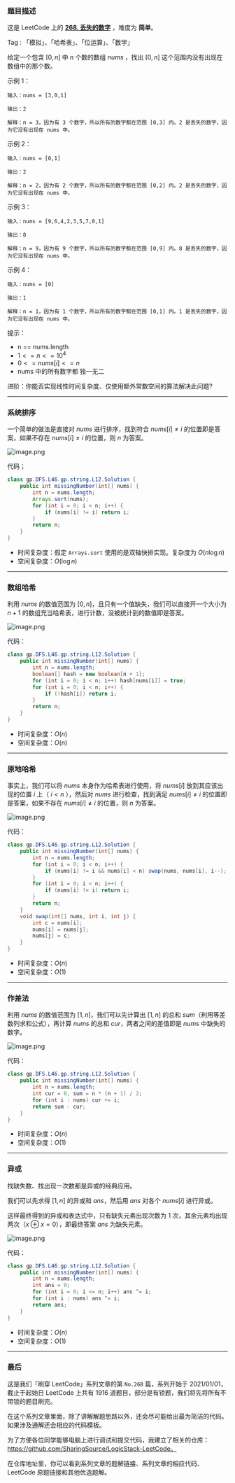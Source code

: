 ### 题目描述

这是 LeetCode 上的 **[268. 丢失的数字](https://leetcode-cn.com/problems/missing-number/solution/gong-shui-san-xie-yi-ti-wu-jie-pai-xu-ji-te3s/)** ，难度为 **简单**。

Tag : 「模拟」、「哈希表」、「位运算」、「数学」



给定一个包含 $[0, n]$ 中 $n$ 个数的数组 $nums$ ，找出 $[0, n]$ 这个范围内没有出现在数组中的那个数。

示例 1：
```
输入：nums = [3,0,1]

输出：2

解释：n = 3，因为有 3 个数字，所以所有的数字都在范围 [0,3] 内。2 是丢失的数字，因为它没有出现在 nums 中。
```
示例 2：
```
输入：nums = [0,1]

输出：2

解释：n = 2，因为有 2 个数字，所以所有的数字都在范围 [0,2] 内。2 是丢失的数字，因为它没有出现在 nums 中。
```
示例 3：
```
输入：nums = [9,6,4,2,3,5,7,0,1]

输出：8

解释：n = 9，因为有 9 个数字，所以所有的数字都在范围 [0,9] 内。8 是丢失的数字，因为它没有出现在 nums 中。
```
示例 4：
```
输入：nums = [0]

输出：1

解释：n = 1，因为有 1 个数字，所以所有的数字都在范围 [0,1] 内。1 是丢失的数字，因为它没有出现在 nums 中。
```

提示：
* n == nums.length
* $1 <= n <= 10^4$
* $0 <= nums[i] <= n$
* nums 中的所有数字都 独一无二

进阶：你能否实现线性时间复杂度、仅使用额外常数空间的算法解决此问题?

---

### 系统排序

一个简单的做法是直接对 $nums$ 进行排序，找到符合 $nums[i] \neq i$ 的位置即是答案，如果不存在 $nums[i] \neq i$ 的位置，则 $n$ 为答案。

![image.png](https://pic.leetcode-cn.com/1636127261-exHwxl-image.png)

代码；
```Java
class gp.DFS.L46.gp.string.L12.Solution {
    public int missingNumber(int[] nums) {
        int n = nums.length;
        Arrays.sort(nums);
        for (int i = 0; i < n; i++) {
            if (nums[i] != i) return i;
        }
        return n;
    }
}
```
* 时间复杂度：假定 `Arrays.sort` 使用的是双轴快排实现。复杂度为 $O(n\log{n})$
* 空间复杂度：$O(\log{n})$

---

### 数组哈希 

利用 $nums$ 的数值范围为 $[0,n]$，且只有一个值缺失，我们可以直接开一个大小为 $n + 1$ 的数组充当哈希表，进行计数，没被统计到的数值即是答案。

![image.png](https://pic.leetcode-cn.com/1636127493-lMjpYi-image.png)

代码：
```Java
class gp.DFS.L46.gp.string.L12.Solution {
    public int missingNumber(int[] nums) {
        int n = nums.length;
        boolean[] hash = new boolean[n + 1];
        for (int i = 0; i < n; i++) hash[nums[i]] = true;
        for (int i = 0; i < n; i++) {
            if (!hash[i]) return i;
        }
        return n;
    }
}
```
* 时间复杂度：$O(n)$
* 空间复杂度：$O(n)$

---

### 原地哈希

事实上，我们可以将 $nums$ 本身作为哈希表进行使用，将 $nums[i]$ 放到其应该出现的位置 $i$ 上（ $i < n$ ），然后对 $nums$ 进行检查，找到满足 $nums[i] \neq i$ 的位置即是答案，如果不存在 $nums[i] \neq i$ 的位置，则 $n$ 为答案。

![image.png](https://pic.leetcode-cn.com/1636127315-KjyCmt-image.png)

代码：
```Java
class gp.DFS.L46.gp.string.L12.Solution {
    public int missingNumber(int[] nums) {
        int n = nums.length;
        for (int i = 0; i < n; i++) {
            if (nums[i] != i && nums[i] < n) swap(nums, nums[i], i--);
        }
        for (int i = 0; i < n; i++) {
            if (nums[i] != i) return i;
        }
        return n;
    }
    void swap(int[] nums, int i, int j) {
        int c = nums[i];
        nums[i] = nums[j];
        nums[j] = c;
    }
}
```
* 时间复杂度：$O(n)$
* 空间复杂度：$O(1)$

---

### 作差法

利用 $nums$ 的数值范围为 $[1, n]$，我们可以先计算出 $[1, n]$ 的总和 $sum$（利用等差数列求和公式），再计算 $nums$ 的总和 $cur$，两者之间的差值即是 $nums$ 中缺失的数字。

![image.png](https://pic.leetcode-cn.com/1636127393-PzNAtL-image.png)

代码：
```Java
class gp.DFS.L46.gp.string.L12.Solution {
    public int missingNumber(int[] nums) {
        int n = nums.length;
        int cur = 0, sum = n * (n + 1) / 2;
        for (int i : nums) cur += i;
        return sum - cur;
    }
}
```
* 时间复杂度：$O(n)$
* 空间复杂度：$O(1)$

---

### 异或

找缺失数、找出现一次数都是异或的经典应用。

我们可以先求得 $[1, n]$ 的异或和 $ans$，然后用 $ans$ 对各个 $nums[i]$ 进行异或。

这样最终得到的异或和表达式中，只有缺失元素出现次数为 $1$ 次，其余元素均出现两次（$x ⊕x = 0$），即最终答案 $ans$ 为缺失元素。

![image.png](https://pic.leetcode-cn.com/1636127445-nSsgpq-image.png)

代码：
```Java
class gp.DFS.L46.gp.string.L12.Solution {
    public int missingNumber(int[] nums) {
        int n = nums.length;
        int ans = 0;
        for (int i = 0; i <= n; i++) ans ^= i;
        for (int i : nums) ans ^= i;
        return ans;
    }
}
```
* 时间复杂度：$O(n)$
* 空间复杂度：$O(1)$

---

### 最后

这是我们「刷穿 LeetCode」系列文章的第 `No.268` 篇，系列开始于 2021/01/01，截止于起始日 LeetCode 上共有 1916 道题目，部分是有锁题，我们将先将所有不带锁的题目刷完。

在这个系列文章里面，除了讲解解题思路以外，还会尽可能给出最为简洁的代码。如果涉及通解还会相应的代码模板。

为了方便各位同学能够电脑上进行调试和提交代码，我建立了相关的仓库：https://github.com/SharingSource/LogicStack-LeetCode。

在仓库地址里，你可以看到系列文章的题解链接、系列文章的相应代码、LeetCode 原题链接和其他优选题解。


